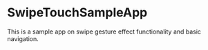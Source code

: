# SwipeTouchSampleApp
This is a sample app on swipe gesture effect functionality and basic navigation.

